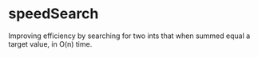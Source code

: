 # speedSearch
Improving efficiency by searching for two ints that when summed equal a target value, in O(n) time.
